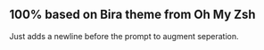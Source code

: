
## 100% based on Bira theme from Oh My Zsh

Just adds a newline before the prompt to augment seperation. 